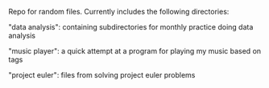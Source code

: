 Repo for random files.  Currently includes the following directories:

"data analysis": containing subdirectories for monthly practice doing data analysis

"music player": a quick attempt at a program for playing my music based on tags

"project euler": files from solving project euler problems
